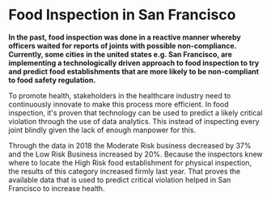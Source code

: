 # Food Inspection in San Francisco

**In the past, food inspection was done in a reactive manner whereby officers waited for reports of joints with possible non-compliance. Currently, some cities in the united states e.g. San Francisco, are implementing a technologically driven approach to food  inspection to try and predict food establishments that are more likely to be non-compliant to food safety regulation.** 

To promote health, stakeholders in the healthcare industry need to continuously innovate to make this process more efficient. In food inspection, it's proven that technology can be used to predict a likely critical violation through the use of data analytics. This instead of inspecting every joint blindly given the lack of enough manpower for this.

Through the data in 2018 the Moderate Risk business decreased by 37% and the Low Risk Business increased by 20%. Because the inspectors knew where to locate the High Risk food establishment for physical inspection, the results of this category increased firmly last year. That proves the available data that is used to predict critical violation helped in San Francisco to increase health. 

